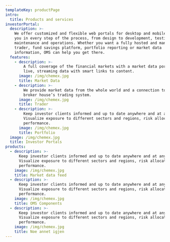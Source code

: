 ```yaml
---
templateKey: productPage
intro:
  title: Products and services
investorPortal:
  description: >-
    We offer customized and flexible web portals for desktop and mobile, guiding
    you in every step of the process, from design to development, testing and
    maintenance and operations. Whether you want a fully hosted and managed web
    trader, fund savings platform, portfolio reporting or market data
    information, OMS can help you get there.
  features:
    - description: >-
        A full coverage of the financial markets with a market data portal with
        live, streaming data with smart links to content.
      image: /img/chemex.jpg
      title: Market Data
    - description: >-
        We provide market data from the whole world and a connection to the
        broker house’s trading system.
      image: /img/chemex.jpg
      title: Trader
    - description: >-
        Keep investor clients informed and up to date anywhere and at any time. 
        Visualize exposure to different sectors and regions, risk allocation and
        performance.
      image: /img/chemex.jpg
      title: Portfolio
  image: /img/chemex.jpg
  title: Investor Portals
products:
  - description: >-
      Keep investor clients informed and up to date anywhere and at any time. 
      Visualize exposure to different sectors and regions, risk allocation and
      performance.
    image: /img/chemex.jpg
    title: Market data feed
  - description: >-
      Keep investor clients informed and up to date anywhere and at any time. 
      Visualize exposure to different sectors and regions, risk allocation and
      performance.
    image: /img/chemex.jpg
    title: OMS Components
  - description: >-
      Keep investor clients informed and up to date anywhere and at any time. 
      Visualize exposure to different sectors and regions, risk allocation and
      performance.
    image: /img/chemex.jpg
    title: Noe annet igjen
---
```


